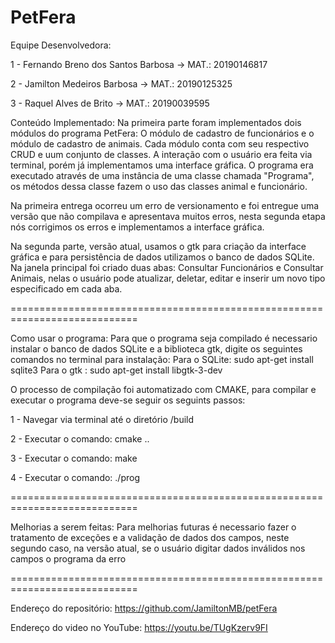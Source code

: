 <h1>PetFera</h1>
  

Equipe Desenvolvedora:

1 - Fernando Breno dos Santos Barbosa -> MAT.: 20190146817

2 - Jamilton Medeiros Barbosa -> MAT.: 20190125325

3 - Raquel Alves de Brito -> MAT.: 20190039595


Conteúdo Implementado:
Na primeira parte foram implementados dois módulos do programa PetFera: O módulo de cadastro de 
funcionários e o módulo de cadastro de animais. Cada módulo conta com seu respectivo
CRUD e uum conjunto de classes. A interação com o usuário era feita via
terminal, porém já implementamos uma interface gráfica. O programa
era executado através de uma instância de uma classe chamada "Programa", os métodos
dessa classe fazem o uso das classes animal e funcionário.

Na primeira entrega ocorreu um erro de versionamento e foi entregue uma versão que não
compilava e apresentava muitos erros, nesta segunda etapa nós corrigimos os erros e implementamos 
a interface gráfica.

Na segunda parte, versão atual, usamos o gtk para criação da interface gráfica e para persistência de 
dados utilizamos o banco de dados SQLite. Na janela principal foi criado duas abas: Consultar Funcionários
e Consultar Animais, nelas o usuário pode atualizar, deletar, editar e inserir um novo tipo especificado 
em cada aba.

============================================================================


Como usar o programa:
Para que o programa seja compilado é necessario instalar o banco de dados SQLite e a biblioteca gtk, digite os seguintes comandos no terminal para instalação:
Para o SQLite: sudo apt-get install sqlite3
Para o gtk : sudo apt-get install libgtk-3-dev

O processo de compilação foi automatizado com CMAKE, para compilar e executar
o programa deve-se seguir os seguints passos:

1 - Navegar via terminal até o diretório /build

2 - Executar o comando: cmake ..

3 - Executar o comando: make

4 - Executar o comando: ./prog


============================================================================

Melhorias a serem feitas: Para melhorias futuras é necessario fazer o tratamento de exceções e a validação de dados dos campos, neste segundo caso, na versão atual, se o usuário digitar dados inválidos nos campos o programa da erro

============================================================================

Endereço do repositório:
https://github.com/JamiltonMB/petFera

Endereço do video no YouTube:
https://youtu.be/TUgKzerv9FI


